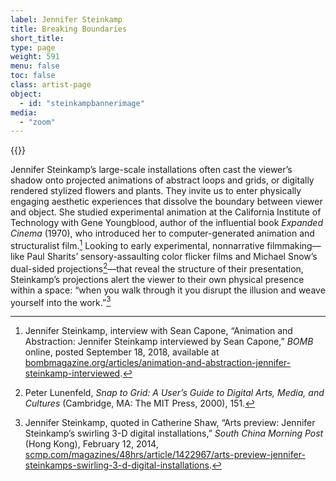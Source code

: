 ```yaml
---
label: Jennifer Steinkamp
title: Breaking Boundaries
short_title:
type: page
weight: 591
menu: false
toc: false
class: artist-page
object:
  - id: "steinkampbannerimage"
media:
  - "zoom"
---
```

{{<q-figure id="steinkampbannerimage" >}}

Jennifer Steinkamp’s large-scale installations often cast the viewer’s shadow onto projected animations of abstract loops and grids, or digitally rendered stylized flowers and plants. They invite us to enter physically engaging aesthetic experiences that dissolve the boundary between viewer and object. She studied experimental animation at the California Institute of Technology with Gene Youngblood, author of the influential book *Expanded Cinema* (1970), who introduced her to computer-generated animation and structuralist film.[^1] Looking to early experimental, nonnarrative filmmaking—like Paul Sharits’ sensory-assaulting color flicker films and Michael Snow’s dual-sided projections[^2]—that reveal the structure of their presentation, Steinkamp’s projections alert the viewer to their own physical presence within a space: “when you walk through it you disrupt the illusion and weave yourself into the work.”[^3]

[^1]: Jennifer Steinkamp, interview with Sean Capone, “Animation and Abstraction: Jennifer Steinkamp interviewed by Sean Capone,” *BOMB* online, posted September 18, 2018, available at [bombmagazine.org/articles/animation-and-abstraction-jennifer-steinkamp-interviewed](https://bombmagazine.org/articles/animation-and-abstraction-jennifer-steinkamp-interviewed).

[^2]: Peter Lunenfeld, *Snap to Grid: A User’s Guide to Digital Arts, Media, and Cultures* (Cambridge, MA: The MIT Press, 2000), 151.

[^3]: Jennifer Steinkamp, quoted in Catherine Shaw, “Arts preview: Jennifer Steinkamp’s swirling 3-D digital installations,” *South China Morning Post* (Hong Kong), February 12, 2014, [scmp.com/magazines/48hrs/article/1422967/arts-preview-jennifer-steinkamps-swirling-3-d-digital-installations](https://www.scmp.com/magazines/48hrs/article/1422967/arts-preview-jennifer-steinkamps-swirling-3-d-digital-installations).
